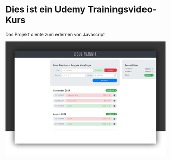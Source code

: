 # Dies ist ein Udemy Trainingsvideo-Kurs 
Das Projekt diente zum erlernen von Javascript

![Vorschau-Bild](https://github.com/Alexxxanderr/Liquid-Planner-JS-Udemy/blob/main/Liqui-Planner.jpg)
